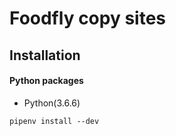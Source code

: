 # Foodfly copy sites
## Installation
#### Python packages
- Python(3.6.6)
```buildoutcfg
pipenv install --dev
```
